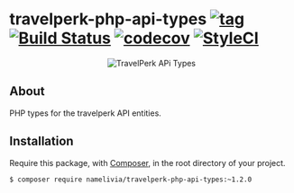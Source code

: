 # travelperk-php-api-types [![tag](https://img.shields.io/github/tag/namelivia/travelperk-php-api-types.svg)](https://github.com/namelivia/travelperk-php-api-types/releases) [![Build Status](https://travis-ci.com/namelivia/travelperk-php-api-types.svg?branch=main)](https://travis-ci.com/namelivia/travelperk-php-api-types) [![codecov](https://codecov.io/gh/namelivia/travelperk-php-api-types/branch/main/graph/badge.svg)](https://codecov.io/gh/namelivia/travelperk-php-api-types) [![StyleCI](https://github.styleci.io/repos/308098129/shield?branch=main&style=flat)](https://github.styleci.io/repos/308098129?branch=main)

<p align="center">
  <img src="https://user-images.githubusercontent.com/1571416/89100428-2c30cd00-d3f7-11ea-9c4a-37b17f9e9ae4.png" alt="TravelPerk APi Types" />
</p>

## About
PHP types for the travelperk API entities.

## Installation

Require this package, with [Composer](https://getcomposer.org/), in the root directory of your project.

```bash
$ composer require namelivia/travelperk-php-api-types:~1.2.0
```


